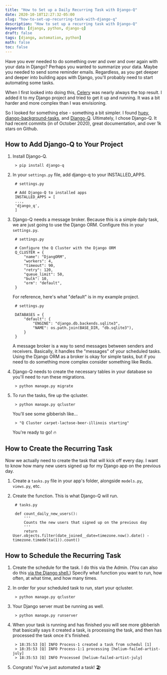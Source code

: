 ```yaml
---
title: "How to Set up a Daily Recurring Task with Django-Q"
date: 2020-10-18T12:27:32-05:00
slug: "how-to-set-up-recurring-task-with-django-q"
description: "How to set up a recurring task with Django-Q"
keywords: [django, python, django-q]
draft: false
tags: [django, automation, python]
math: false
toc: false
---
```


Have you ever needed to do something over and over and over again with your data in Django? Perhaps you wanted to summarize your data. Maybe you needed to send some reminder emails. Regardless, as you get deeper and deeper into building apps with Django, you'll probably need to start automating some tasks.

When I first looked into doing this, [Celery](https://docs.celeryproject.org/en/stable/) was nearly always the top result. I added it to my Django project and tried to get it up and running. It was a bit harder and more complex than I was envisioning.

So I looked for something else - something a bit simpler. I found [huey](https://huey.readthedocs.io/en/latest/), [django-background-tasks](https://django-background-tasks.readthedocs.io/en/latest/), and [Django-Q](https://django-q.readthedocs.io/en/latest/). Ultimately, I chose Django-Q. It had recent commits (in of October 2020), great documentation, and over 1k stars on Github.

## How to Add Django-Q to Your Project

1. Install Django-Q.

        > pip install django-q

2. In your `settings.py` file, add django-q to your INSTALLED_APPS.

        # settings.py

        # Add Django-Q to installed apps
        INSTALLED_APPS = [
        ...,
        'django_q',
        ]

3. Django-Q needs a message broker. Because this is a simple daily task, we are just going to use the Django ORM. Configure this in your `settings.py`. 
        
        # settings.py

        # Configure the Q Cluster with the Django ORM
        Q_CLUSTER = {
            "name": "DjangORM",
            "workers": 4,
            "timeout": 90,
            "retry": 120,
            "queue_limit": 50,
            "bulk": 10,
            "orm": "default",
        }

    For reference, here's what "default" is in my example project.

        # settings.py

        DATABASES = {
            "default": {
                "ENGINE": "django.db.backends.sqlite3",
                "NAME": os.path.join(BASE_DIR, "db.sqlite3"),
            }
        }

    A message broker is a way to send messages between senders and receivers. Basically, it handles the "messages" of your scheduled tasks. Using the Django ORM as a broker is okay for simple tasks, but if you need to do something more complex consider something like Redis.

3. Django-Q needs to create the necessary tables in your database so you'll need to run these migrations.

        > python manage.py migrate

4. To run the tasks, fire up the qcluster.
        
        > python manage.py qcluster

    You'll see some gibberish like...
    
        > "Q Cluster carpet-lactose-beer-illinois starting"

    You're ready to go! 🔥

## How to Create the Recurring Task

Now we actually need to create the task that will kick off every day. I want to know how many new users signed up for my Django app on the previous day.

1. Create a `tasks.py` file in your app's folder, alongside `models.py`, `views.py`, etc.

2. Create the function. This is what Django-Q will run.

        # tasks.py

        def count_daily_new_users():
            '''
            Counts the new users that signed up on the previous day
            '''
            return User.objects.filter(date_joined__date=timezone.now().date() - timezone.timedelta(1)).count()

## How to Schedule the Recurring Task
1. Create the schedule for the task. I do this via the Admin. (You can also do this [via the Django shell.](https://django-q.readthedocs.io/en/latest/schedules.html)) Specify what function you want to run, how often, at what time, and how many times.

2. In order for your scheduled task to run, start your qcluster.

        > python manage.py qcluster

3. Your Django server must be running as well. 
   
        > python manage.py runserver

4. When your task is running and has finished you will see more gibberish that basically says it created a task, is processing the task, and then has processed the task once it's finished. 
   
        > 18:35:53 [Q] INFO Process-1 created a task from schedul [1]
        > 18:35:53 [Q] INFO Process-1:1 processing [helium-failed-artist-july]
        > 18:35:53 [Q] INFO Processed [helium-failed-artist-july]

5. Congrats! You've just automated a task! 🏖